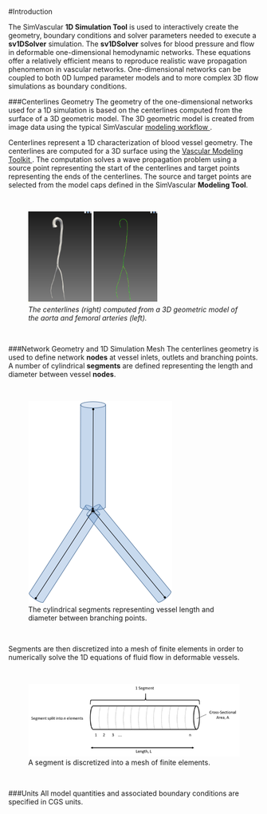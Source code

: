 #Introduction 

The SimVascular **1D Simulation Tool** is used to interactively create the geometry, boundary conditions and solver 
parameters needed to execute a **sv1DSolver** simulation. The **sv1DSolver** solves for blood pressure and flow 
in deformable one-dimensional hemodynamic networks. These equations offer a relatively efficient means to reproduce 
realistic wave propagation phenomemon in vascular networks. One-dimensional networks can be coupled to both 0D lumped 
parameter models and to more complex 3D flow simulations as boundary conditions.

###Centerlines Geometry
The geometry of the one-dimensional networks used for a 1D simulation is based on the centerlines computed from the surface 
of a 3D geometric model.  The 3D geometric model is created from image data using the typical 
SimVascular <a href="docsModelGuide.html"> modeling workflow </a>.

Centerlines represent a 1D characterization of blood vessel geometry. The centerlines are computed for a 3D surface using 
the <a href="http://www.vmtk.org/tutorials/Centerlines.html"> Vascular Modeling Toolkit </a>. The computation solves a wave propagation
problem using a source point representing the start of the centerlines and target points representing the ends of the centerlines.
The source and target points are selected from the model caps defined in the SimVascular **Modeling Tool**.

<br>
<figure>
  <img src="documentation/1d_simulation/images/model-geom.png" style="float: left; width: 30%; margin-right: 1%; margin-bottom: 0.5em;">
  <img src="documentation/1d_simulation/images/centerlines.png" style="float: left; width: 30%; margin-right: 1%; margin-bottom: 0.5em;">
  <p style="clear: both;">
  <figcaption> <i>The centerlines (right) computed from a 3D geometric model of the aorta and femoral arteries (left). </i></figcaption>
</figure>
<br>

###Network Geometry and 1D Simulation Mesh
The centerlines geometry is used to define network **nodes** at vessel inlets, outlets and branching points. A number of cylindrical 
**segments** are defined representing the length and diameter between vessel **nodes**.

<br>
<figure>
  <img class="svImg svImgSm" src="documentation/1d_simulation/images/vessel-segments.png">
  <figcaption class="svCaption"> The cylindrical segments representing vessel length and diameter between branching points. </figcaption>
</figure>
<br>

Segments are then discretized into a mesh of finite elements in order to numerically solve the 1D equations of fluid flow in 
deformable vessels.

<br>
<figure>
  <img class="svImg svImgMd" src="documentation/1d_simulation/images/segment-elements.png">
  <figcaption class="svCaption"> A segment is discretized into a mesh of finite elements. </figcaption>
</figure>
<br>


###Units 
All model quantities and associated boundary conditions are specified in CGS units.

